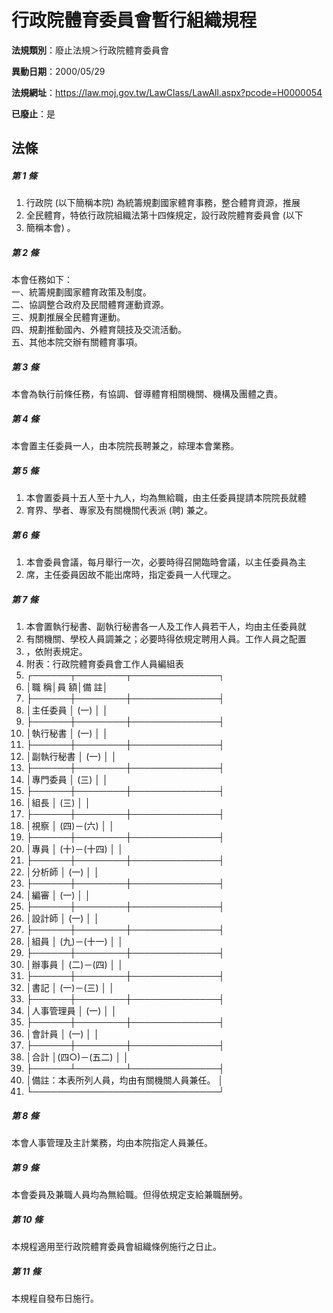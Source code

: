 # 行政院體育委員會暫行組織規程

**法規類別**：廢止法規＞行政院體育委員會

**異動日期**：2000/05/29  

**法規網址**：https://law.moj.gov.tw/LawClass/LawAll.aspx?pcode=H0000054

**已廢止**：是



## 法條
##### 第 1 條
1. 行政院 (以下簡稱本院) 為統籌規劃國家體育事務，整合體育資源，推展
1. 全民體育，特依行政院組織法第十四條規定，設行政院體育委員會 (以下
1. 簡稱本會) 。

##### 第 2 條
本會任務如下：  
一、統籌規劃國家體育政策及制度。  
二、協調整合政府及民間體育運動資源。  
三、規劃推展全民體育運動。  
四、規劃推動國內、外體育競技及交流活動。  
五、其他本院交辦有關體育事項。  

##### 第 3 條
本會為執行前條任務，有協調、督導體育相關機關、機構及團體之責。

##### 第 4 條
本會置主任委員一人，由本院院長聘兼之，綜理本會業務。

##### 第 5 條
1. 本會置委員十五人至十九人，均為無給職，由主任委員提請本院院長就體
1. 育界、學者、專家及有關機關代表派 (聘) 兼之。

##### 第 6 條
1. 本會委員會議，每月舉行一次，必要時得召開臨時會議，以主任委員為主
1. 席，主任委員因故不能出席時，指定委員一人代理之。

##### 第 7 條
1. 本會置執行秘書、副執行秘書各一人及工作人員若干人，均由主任委員就
1. 有關機關、學校人員調兼之；必要時得依規定聘用人員。工作人員之配置
1. ，依附表規定。
1. 附表：行政院體育委員會工作人員編組表
1. ┌──────┬────────┬──────────────┐
1. │職        稱│員            額│備                        註│
1. ├──────┼────────┼──────────────┤
1. │主任委員    │     (一)       │                            │
1. ├──────┼────────┼──────────────┤
1. │執行秘書    │     (一)       │                            │
1. ├──────┼────────┼──────────────┤
1. │副執行秘書  │     (一)       │                            │
1. ├──────┼────────┼──────────────┤
1. │專門委員    │     (三)       │                            │
1. ├──────┼────────┼──────────────┤
1. │組長        │     (三)       │                            │
1. ├──────┼────────┼──────────────┤
1. │視察        │  (四)－(六)    │                            │
1. ├──────┼────────┼──────────────┤
1. │專員        │  (十)－(十四)  │                            │
1. ├──────┼────────┼──────────────┤
1. │分析師      │     (一)       │                            │
1. ├──────┼────────┼──────────────┤
1. │編審        │     (一)       │                            │
1. ├──────┼────────┼──────────────┤
1. │設計師      │     (一)       │                            │
1. ├──────┼────────┼──────────────┤
1. │組員        │  (九)－(十一)  │                            │
1. ├──────┼────────┼──────────────┤
1. │辦事員      │  (二)－(四)    │                            │
1. ├──────┼────────┼──────────────┤
1. │書記        │  (一)－(三)    │                            │
1. ├──────┼────────┼──────────────┤
1. │人事管理員  │     (一)       │                            │
1. ├──────┼────────┼──────────────┤
1. │會計員      │     (一)       │                            │
1. ├──────┼────────┼──────────────┤
1. │合計        │(四○)－(五二)  │                            │
1. ├──────┴────────┴──────────────┤
1. │備註：本表所列人員，均由有關機關人員兼任。                  │
1. └──────────────────────────────┘

##### 第 8 條
本會人事管理及主計業務，均由本院指定人員兼任。

##### 第 9 條
本會委員及兼職人員均為無給職。但得依規定支給兼職酬勞。

##### 第 10 條
本規程適用至行政院體育委員會組織條例施行之日止。

##### 第 11 條
本規程自發布日施行。


